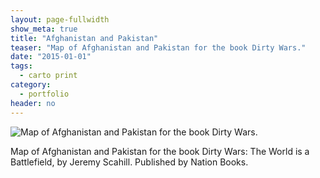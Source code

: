 ```yaml
---
layout: page-fullwidth
show_meta: true
title: "Afghanistan and Pakistan"
teaser: "Map of Afghanistan and Pakistan for the book Dirty Wars."
date: "2015-01-01"
tags:
  - carto print 
category:
  - portfolio
header: no
---
```


![Map of Afghanistan and Pakistan for the book Dirty Wars.]()

Map of Afghanistan and Pakistan for the book Dirty Wars: The World is a Battlefield, by Jeremy Scahill. Published by Nation Books.